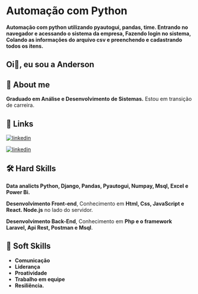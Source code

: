 # Automação com Python

**Automação com python utilizando pyautogui, pandas, time. Entrando no navegador e acessando o sistema da empresa, Fazendo login no sistema, Colando as informações do arquivo csv e preenchendo e cadastrando todos os itens.**

## Oi👋, eu sou a Anderson

## 🚀 About me

**Graduado em Análise e Desenvolvimento de Sistemas.**
Estou em transição de carreira.  

## 🔗 Links

[![linkedin](https://img.shields.io/badge/portifolio-0A66C?style=for-the-badge&logo=linkedin&logoColor=white)](https://andersonlignelli.netlify.app/)

[![linkedin](https://img.shields.io/badge/linkedin-0A66C2?style=for-the-badge&logo=linkedin&logoColor=white)](https://www.linkedin.com/in/anderson-gouveia-lignelli-0aa33332a/)

## 🛠 Hard Skills

**Data analicts Python, Django, Pandas, Pyautogui, Numpay, Msql, Excel e Power Bi.**

**Desenvolvimento Front-end**, Conhecimento em **Html, Css, JavaScript e React. Node.js** no lado do servidor.

**Desenvolvimento Back-End**, Conhecimento em **Php e o framework Laravel, Api Rest, Postman e Msql**.

## 🤝 Soft Skills

* **Comunicação**
* **Liderança**
* **Proatividade**
* **Trabalho em equipe**
* **Resiliência.**
